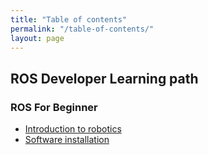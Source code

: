 ```yaml
---
title: "Table of contents"
permalink: "/table-of-contents/"
layout: page
---
```

## ROS Developer Learning path

### ROS For Beginner

  - [Introduction to robotics](https://abbhicse.github.io/AIROS/introduction-to-robotics/)
  - [Software installation](https://abbhicse.github.io/AIROS/software-installation/)

